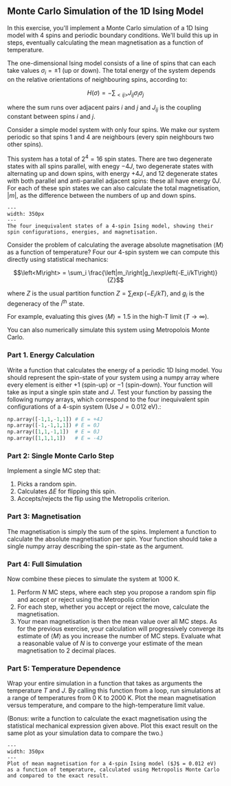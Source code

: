## Monte Carlo Simulation of the 1D Ising Model

In this exercise, you'll implement a Monte Carlo simulation of a 1D Ising model with 4 spins and periodic boundary conditions. We'll build this up in steps, eventually calculating the mean magnetisation as a function of temperature.


The one-dimensional Ising model consists of a line of spins that can each take values $\sigma_i = \pm1$ (up or down). The total energy of the system depends on the relative orientations of neighbouring spins, according to:

$$H(\sigma) = -\sum_{<ij>} J_{ij}\sigma_i\sigma_j$$

where the sum runs over adjacent pairs $i$ and $j$ and $J_{ij}$ is the coupling constant between spins $i$ and $j$.

Consider a simple model system with only four spins. We make our system periodic so that spins 1 and 4 are neighbours (every spin neighbours two other spins).

This system has a total of $2^4=16$ spin states. There are two degenerate states with all spins parallel, with enegy $-4J$, two degenerate states with alternating up and down spins, with energy $+4J$, and 12 degenerate states with both parallel and anti-parallel adjacent spins: these all have energy $0J$. For each of these spin states we can also calculate the total magnetisation, $|m|$, as the difference between the numbers of up and down spins.

```{figure} ./figures/4_spin_ising_model.png
---
width: 350px
---
The four inequivalent states of a 4-spin Ising model, showing their spin configurations, energies, and magnetisation.
```

Consider the problem of calculating the average absolute magnetisation $\left<M\right>$ as a function of temperature? Four our 4-spin system we can compute this directly using statistical mechanics:

$$\left<M\right> = \sum_i \frac{\left|m_i\right|g_i\exp\left(-E_i/kT\right)}{Z}$$

where $Z$ is the usual partition function $Z = \sum_i \exp\left(-E_i/kT\right)$, and $g_i$ is the degeneracy of the $i$<sup>th</sup> state.

For example, evaluating this gives $\left<M\right> = 1.5$ in the high-T limit ($T\to\infty$).

You can also numerically simulate this system using Metropolois Monte Carlo.

### Part 1. Energy Calculation
Write a function that calculates the energy of a periodic 1D Ising model. You should represent the spin-state of your system using a numpy array where every element is either $+1$ (spin-up) or $-1$ (spin-down). Your function will take as input a single spin state and $J$. Test your function by passing the following numpy arrays, which correspond to the four inequivalent spin configurations of a 4-spin system (Use $J = 0.012$ eV).:
```python
np.array([-1,1,-1,1]) # E = +4J
np.array([-1,-1,1,1]) # E = 0J
np.array([1,1,-1,1])  # E = 0J
np.array([1,1,1,1])   # E = -4J
```

### Part 2: Single Monte Carlo Step

Implement a single MC step that:
1. Picks a random spin.
2. Calculates $\Delta E$ for flipping this spin.
3. Accepts/rejects the flip using the Metropolis criterion.

### Part 3: Magnetisation

The magnetisation is simply the sum of the spins. Implement a function to calculate the absolute magnetisation per spin. Your function should take a single numpy array describing the spin-state as the argument.

### Part 4: Full Simulation

Now combine these pieces to simulate the system at 1000 K.

1. Perform $N$ MC steps, where each step you propose a random spin flip and accept or reject using the Metropolis criterion
2. For each step, whether you accept or reject the move, calculate the magnetisation.
3. Your mean magnetisation is then the mean value over all MC steps. As for the previous exercise, your calculation will progressively converge its estimate of $\left<M\right>$ as you increase the number of MC steps. Evaluate what a reasonable value of $N$ is to converge your estimate of the mean magnetisation to 2 decimal places.


### Part 5: Temperature Dependence

Wrap your entire simulation in a function that takes as arguments the temperature $T$ and $J$.
By calling this function from a loop, run simulations at a range of temperatures from 0 K to 2000 K.
Plot the mean magnetisation versus temperature, and compare to the high-temperature limit value.

(Bonus: write a function to calculate the exact magnetisation using the statistical mechanical expression given above. Plot this exact result on the same plot as your simulation data to compare the two.)

```{figure} ./figures/ising_MC_results.png
---
width: 350px
---
Plot of mean magnetisation for a 4-spin Ising model ($J$ = 0.012 eV) as a function of temperature, calculated using Metropolis Monte Carlo and compared to the exact result.
```
